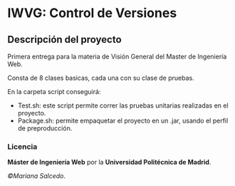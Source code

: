 # IWVG: Control de Versiones
## Descripción del proyecto

Primera entrega para la materia de Visión General del Master de Ingeniería Web.  

Consta de 8 clases basicas, cada una con su clase de pruebas.  

En la carpeta script conseguirá:

* Test.sh: este script permite correr las pruebas unitarias realizadas en el proyecto.
* Package.sh: permite empaquetar el proyecto en un .jar, usando el perfil de preproducción.




### Licencia
**Máster de Ingeniería Web** por la **Universidad Politécnica de Madrid**.

*&copy;Mariana Salcedo*.

 [wiki]: https://github.com/marianasalcedo/IWVG.SwC.MarianaSalcedo/wiki
